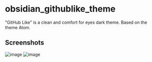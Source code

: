 # obsidian_githublike_theme
"GitHub Like" is a clean and comfort for eyes dark theme. Based on the theme Atom. 
## Screenshots
![image](https://user-images.githubusercontent.com/42143402/119211703-68cfd100-babc-11eb-880c-db809ce9e734.png)
![image](https://user-images.githubusercontent.com/42143402/119211706-6cfbee80-babc-11eb-8446-7f8310531b19.png)
